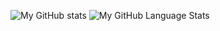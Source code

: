 
![My GitHub stats](https://github-readme-stats.vercel.app/api?username=FireShark688&show_icons=true&theme=dark)
![My GitHub Language Stats](https://github-readme-stats.vercel.app/api/top-langs/?username=FireShark688&langs_count=5&theme=dark)
